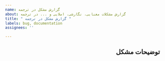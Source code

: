 ```yaml
---
name: گزارش مشکل در ترجمه
about: گزارش مشکلات معنایی، نگارشی، املایی و ... در ترجمه
title: " گزارش مشکل در ترجمه "
labels: bug, documentation
assignees: ''

---
```


<div dir="rtl">

## توضیحات مشکل

<!--در اینجا ذکر کنید که مشکل دقیقا در کدام قسمت است و دقیقا چه مشکلی است-->

</div>
